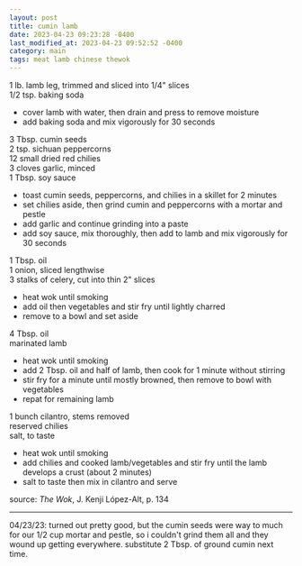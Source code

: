 ```yaml
---
layout: post
title: cumin lamb
date: 2023-04-23 09:23:28 -0400
last_modified_at: 2023-04-23 09:52:52 -0400
category: main
tags: meat lamb chinese thewok
---
```


1 lb. lamb leg, trimmed and sliced into 1/4" slices  
1/2 tsp. baking soda  
* cover lamb with water, then drain and press to remove moisture
* add baking soda and mix vigorously for 30 seconds

3 Tbsp. cumin seeds  
2 tsp. sichuan peppercorns  
12 small dried red chilies  
3 cloves garlic, minced  
1 Tbsp. soy sauce  
* toast cumin seeds, peppercorns, and chilies in a skillet for 2 minutes
* set chilies aside, then grind cumin and peppercorns with a mortar and pestle
* add garlic and continue grinding into a paste
* add soy sauce, mix thoroughly, then add to lamb and mix vigorously for 30 seconds

1 Tbsp. oil  
1 onion, sliced lengthwise  
3 stalks of celery, cut into thin 2" slices  
* heat wok until smoking
* add oil then vegetables and stir fry until lightly charred
* remove to a bowl and set aside

4 Tbsp. oil  
marinated lamb  
* heat wok until smoking
* add 2 Tbsp. oil and half of lamb, then cook for 1 minute without stirring
* stir fry for a minute until mostly browned, then remove to bowl with vegetables
* repat for remaining lamb

1 bunch cilantro, stems removed  
reserved chilies  
salt, to taste  
* heat wok until smoking
* add chilies and cooked lamb/vegetables and stir fry until the lamb develops a
  crust (about 2 minutes)
* salt to taste then mix in cilantro and serve

source: *The Wok*, J. Kenji López-Alt, p. 134

---
04/23/23: turned out pretty good, but the cumin seeds were way to much for our 1/2 cup mortar and
pestle, so i couldn't grind them all and they wound up getting everywhere. substitute 2 Tbsp. of
ground cumin next time.
